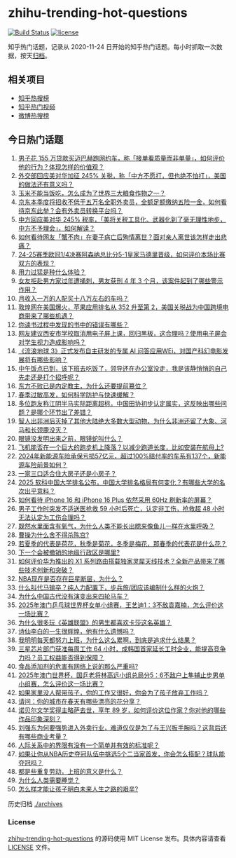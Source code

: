 # zhihu-trending-hot-questions

[![Build Status](https://github.com/justjavac/zhihu-trending-hot-questions/workflows/ci/badge.svg?branch=master)](https://github.com/justjavac/zhihu-trending-hot-questions/actions)
[![license](https://img.shields.io/github/license/justjavac/zhihu-trending-hot-questions)](https://github.com/justjavac/zhihu-trending-hot-questions/blob/master/LICENSE)

知乎热门话题，记录从 2020-11-24
日开始的知乎热门话题。每小时抓取一次数据，按天[归档](./archives)。

## 相关项目

- [知乎热搜榜](https://github.com/justjavac/zhihu-trending-top-search)
- [知乎热门视频](https://github.com/justjavac/zhihu-trending-hot-video)
- [微博热搜榜](https://github.com/justjavac/weibo-trending-hot-search)

## 今日热门话题

<!-- BEGIN -->
<!-- 最后更新时间 Thu Apr 17 2025 07:13:38 GMT+0800 (China Standard Time) -->

1. [男子花 155 万贷款买迈巴赫跑网约车，称「接单看质量而非单量」，如何评价他的行为？体现怎样的价值观？](https://www.zhihu.com/question/1895820514657788200)
1. [外交部回应美对华加征 245% 关税，称「中方不愿打，但也绝不怕打」，美国的做法还有意义吗？](https://www.zhihu.com/question/1895809164938277400)
1. [玉米不能当饭吃，怎么成为了世界三大粮食作物之一？](https://www.zhihu.com/question/337913080)
1. [京东本季度将招收不低于五万名全职外卖员，全额足额缴纳五险一金，如何看待京东此举？会有外卖员转换平台吗？](https://www.zhihu.com/question/1895533580416971000)
1. [中方回应美对华 245% 税率，「美将关税工具化、武器化到了毫无理性地步，中方不予理会」，如何解读？](https://www.zhihu.com/question/1895938907499107800)
1. [如何看待网友「蟹不肉」在妻子病亡后殉情离世？面对亲人离世该怎样走出悲痛？](https://www.zhihu.com/question/1894688625788163800)
1. [24-25赛季欧冠1/4决赛阿森纳总比分5-1皇家马德里晋级，如何评价本场比赛双方的表现？](https://www.zhihu.com/question/1896066641567125800)
1. [用力过猛是种什么体验？](https://www.zhihu.com/question/317600361)
1. [女友拒赴男方家过年遭捅刺，男友获刑 4 年 3 个月，该案件起到了哪些警示作用？](https://www.zhihu.com/question/1895142380887311400)
1. [月收入一万的人配买十八万左右的车吗？](https://www.zhihu.com/question/664294712)
1. [敦煌网在美国爆火，苹果应用排名从 352 升至第 2，美国关税战为中国跨境电商带来了哪些机遇？](https://www.zhihu.com/question/1895610554514634800)
1. [你读书过程中发现的书中的错误有哪些？](https://www.zhihu.com/question/456408490)
1. [网友建议西安市学校取消用电子屏上课，回归黑板，这合理吗？使用电子屏会对学生视力造成影响吗？](https://www.zhihu.com/question/1895772694135403500)
1. [《流浪地球 3》正式发布自主研发的专属 AI 问答应用WEi，对国产科幻电影发展将有哪些影响？](https://www.zhihu.com/question/1895478531301008600)
1. [中午饭点已到，该下班去吃饭了，领导还在办公室没走，我是该静悄悄的自己先走还是打个招呼呢？](https://www.zhihu.com/question/1895433932805214500)
1. [东方不败已是内定教主，为什么还要提前篡位？](https://www.zhihu.com/question/26609759)
1. [春季过敏高发，如何科学防护与快速缓解？](https://www.zhihu.com/question/1893720127247218400)
1. [多位跑友称江阴半马实际距离超标，中国田协初步认定属实，这反映出哪些问题？是哪个环节出了差错？](https://www.zhihu.com/question/1895518255554209500)
1. [智人出非洲后灭掉了其他大陆绝大多数大型动物，为什么非洲还留了大象、河马和长颈鹿没灭？](https://www.zhihu.com/question/1890531637936247300)
1. [眼镜没发明出来之前，眼镜蛇叫什么？](https://www.zhihu.com/question/1888387205346616000)
1. [飞机能否在一个巨大的跑步机上降落？以减少跑道长度，比如安装在航母上?](https://www.zhihu.com/question/1895266599809831400)
1. [2024年新能源车险承保亏损57亿元，超过100%赔付率的车系有137个，新能源车险前景如何？](https://www.zhihu.com/question/1895436271557505000)
1. [一家三口适合住大房子还是小房子？](https://www.zhihu.com/question/1894274984572064000)
1. [2025 软科中国大学排名公布，中国大学排名格局有何变化？有哪些大学的名次出乎意料？](https://www.zhihu.com/question/1895448004594460400)
1. [如何看待 iPhone 16 和 iPhone 16 Plus 依然采用 60Hz 刷新率的屏幕？](https://www.zhihu.com/question/665832611)
1. [男子工作时突发不适送医抢救 59 小时后死亡，认定非工伤，抢救超 48 小时无法认定为工伤合理吗？](https://www.zhihu.com/question/1895125732969140700)
1. [既然水里面含有氧气，为什么人类不能长出腮来像鱼儿一样在水里呼吸？](https://www.zhihu.com/question/662361734)
1. [曹操为什么舍不得杀陈宫?](https://www.zhihu.com/question/13477503683)
1. [若夏季的代表是荷花，秋季是菊花，冬季是梅花，那春季的代表花是什么花？](https://www.zhihu.com/question/1893683867887588900)
1. [下一个会被撤销的地级行政区是哪里?](https://www.zhihu.com/question/664492504)
1. [如何评价华为推出的 X1 系列路由搭载独家灵犀天线技术？全新产品带来了哪些技术创新和突破？](https://www.zhihu.com/question/1895490264983904500)
1. [NBA现在是否存在巨星断层，为什么？](https://www.zhihu.com/question/25258761)
1. [什么叫代马输卒？纯人力配置下，步兵旅/团应该编制什么样的火炮？](https://www.zhihu.com/question/10757783760)
1. [为什么中国古代没有演变出来四轮马车？](https://www.zhihu.com/question/20361708)
1. [2025年澳门乒乓球世界杯女单小组赛，王艺迪1：3不敌袁嘉楠，怎么评价这一场比赛？](https://www.zhihu.com/question/1895562079584355300)
1. [为什么很多玩《英雄联盟》的男生都喜欢卡莎这名英雄？](https://www.zhihu.com/question/365875475)
1. [诗仙李白的一生很辉煌，他有什么遗憾吗？](https://www.zhihu.com/question/1895256364604974000)
1. [我明明每天都努力上班，为什么这么累啊，到底是追求什么结果？](https://www.zhihu.com/question/1895388866199925200)
1. [三星芯片部门获准每周工作 64 小时，成韩国首家延长工时企业，能提高竞争力吗？员工权益能否得到保障？](https://www.zhihu.com/question/1895555404341146000)
1. [食品添加剂的危害有网络上说的那么严重吗?](https://www.zhihu.com/question/10826151408)
1. [2025年澳门世界杯，国乒老将林高远小组总局分5：6不敌户上隼辅止步男单小组赛，怎么评价这一场比赛？](https://www.zhihu.com/question/1895917578532157400)
1. [如果家里没人帮带孩子，你的工作又很好，你会为了孩子放弃工作吗？](https://www.zhihu.com/question/1894113089466656300)
1. [请问：你的城市在春天有哪些漂亮的花分享？](https://www.zhihu.com/question/13512164456)
1. [诺贝尔文学奖得主略萨去世，享年 89 岁，如何评价这位作家？你对他的哪些作品印象深刻？](https://www.zhihu.com/question/1895071501746673200)
1. [刘强东为何要强势进入外卖行业，难道仅仅是为了与王兴扳手腕吗？这背后还有哪些商业考量？](https://www.zhihu.com/question/12898372957)
1. [人际关系中的界限有没有一个简单并有效的标准呢？](https://www.zhihu.com/question/1891118740223009500)
1. [如果让你从NBA历史夺冠队伍中挑选5个二当家首发，你会怎么搭配？球队能夺冠吗？](https://www.zhihu.com/question/1894490126849122800)
1. [都是些重复劳动，上班的意义是什么？](https://www.zhihu.com/question/1891406532127733000)
1. [为什么人类需要睡觉？](https://www.zhihu.com/question/418342231)
1. [怎么样才能让孩子明白未来人生之路的艰辛?](https://www.zhihu.com/question/1893954859050456300)

<!-- END -->

历史归档 [./archives](./archives)

### License

[zhihu-trending-hot-questions](https://github.com/justjavac/zhihu-trending-hot-questions)
的源码使用 MIT License 发布。具体内容请查看 [LICENSE](./LICENSE) 文件。
